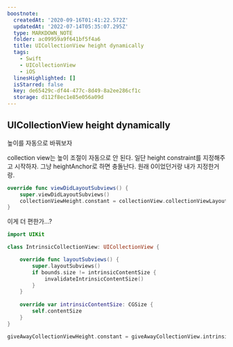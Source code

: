 ```yaml
---
boostnote:
  createdAt: '2020-09-16T01:41:22.572Z'
  updatedAt: '2022-07-14T05:35:07.295Z'
  type: MARKDOWN_NOTE
  folder: ac09959a9f641bf5f4a6
  title: UICollectionView height dynamically
  tags:
    - Swift
    - UICollectionView
    - iOS
  linesHighlighted: []
  isStarred: false
  key: de65429c-df44-477c-8d49-8a2ee286cf1c
  storage: d112f8ec1e85e056a09d
---
```


UICollectionView height dynamically
---
높이를 자동으로 바꿔보자

collection view는 높이 조절이 자동으로 안 된다.
일단 height constraint를 지정해주고 시작하자.
그냥 heightAnchor로 하면 충돌난다. 원래 0이었던거랑 내가 지정한거랑.

```swift
override func viewDidLayoutSubviews() {
    super.viewDidLayoutSubviews()
    collectionViewHeight.constant = collectionView.collectionViewLayout.collectionViewContentSize.height
}
```


이게 더 편한가...?
```swift
import UIKit

class IntrinsicCollectionView: UICollectionView {

    override func layoutSubviews() {
        super.layoutSubviews()
        if bounds.size != intrinsicContentSize {
            invalidateIntrinsicContentSize()
        }
    }
    
    override var intrinsicContentSize: CGSize {
        self.contentSize
    }
}
```

```swift
giveAwayCollectionViewHeight.constant = giveAwayCollectionView.intrinsicContentSize.height
```